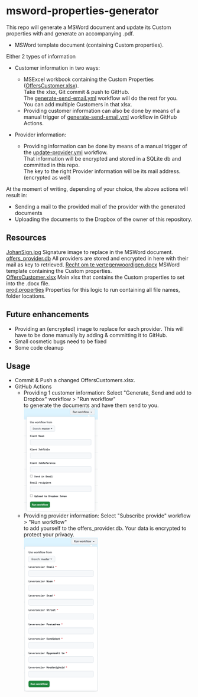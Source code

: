 # msword-properties-generator

This repo will generate a MSWord document and update its Custom properties with and generate an accompanying .pdf.
- MSWord template document (containing Custom properties).  

Either 2 types of information   
  - Customer information in two ways: 
    -   MSExcel workbook containing the Custom Properties ([OffersCustomer.xlsx](res%2FOffersCustomer.xlsx)).  
     Take the xlsx, Git commit & push to GitHub.   
    The [generate-send-email.yml](.github/workflows/generate-send-email.yml) workflow will do the rest for you.<br>You can add multiple Customers in that xlsx.
    - Providing customer information can also be done by means of a manual trigger of [generate-send-email.yml](.github/workflows/generate-send-email.yml) workflow in GitHub Actions.

  - Provider information:  
    - Providing information can be done by means of a manual trigger of the [update-provider.yml](.github/workflows/update-provider.yml) workflow.<br>
    That information will be encrypted and stored in a SQLite db and committed in this repo.<br>
    The key to the right Provider information will be its mail address. (encrypted as well)

At the moment of writing, depending of your choice, the above actions will result in:
- Sending a mail to the provided mail of the provider with the generated documents 
- Uploading the documents to the Dropbox of the owner of this repository.

## Resources 
[JohanSign.jpg](res/images/JohanSign.jpg) Signature image to replace in the MSWord document.
[offers_provider.db](res/offers_provider.db) All providers are stored and encrypted in here with their mail as key to retrieved. 
[Recht om te vertegenwoordigen.docx](res/Recht%20om%20te%20vertegenwoordigen.docx) MSWord template containing the Custom properties.\
[OffersCustomer.xlsx](res/OffersCustomer.xlsx) Main xlsx that contains the Custom properties to set into the .docx file.\
[prod.properties](env/prod.properties) Properties for this logic to run containing all file names, folder locations.

## Future enhancements
- Providing an (encrypted) image to replace for each provider. This will have to be done manually by adding & committing it to GitHub.
- Small cosmetic bugs need to be fixed
- Some code cleanup 

## Usage  
- Commit & Push a changed OffersCustomers.xlsx.
- GitHub Actions  
  - Providing 1 customer information: Select "Generate, Send and add to Dropbox" workflow > "Run workflow"<br>to generate the documents and have them send to you.<br><a href="assets/img.png"><img src="assets/img.png" width="200"></a>
  - Providing provider information: Select "Subscribe provide" workflow > "Run workflow" <br>to add yourself to the offers_provider.db. Your data is encrypted to protect your privacy. 
  <br><a href="assets/img_1.png"><img src="assets/img_1.png" width="200"></a>

